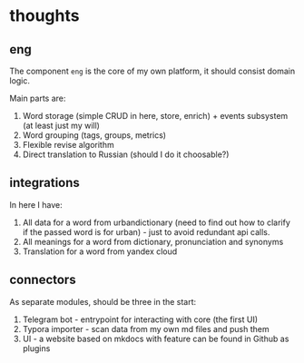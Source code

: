 # thoughts

## eng

The component ```eng``` is the core of my own platform, it should consist domain logic.

Main parts are:

1. Word storage (simple CRUD in here, store, enrich) + events subsystem (at least just my will)
2. Word grouping (tags, groups, metrics)
3. Flexible revise algorithm
4. Direct translation to Russian (should I do it choosable?)

## integrations

In here I have:

1. All data for a word from urbandictionary (need to find out how to clarify if the passed word is for urban) - 
   just to avoid redundant api calls.
2. All meanings for a word from dictionary, pronunciation and synonyms
3. Translation for a word from yandex cloud

## connectors

As separate modules, should be three in the start:

1. Telegram bot - entrypoint for interacting with core (the first UI)
2. Typora importer - scan data from my own md files and push them
3. UI - a website based on mkdocs with feature can be found in Github as plugins
